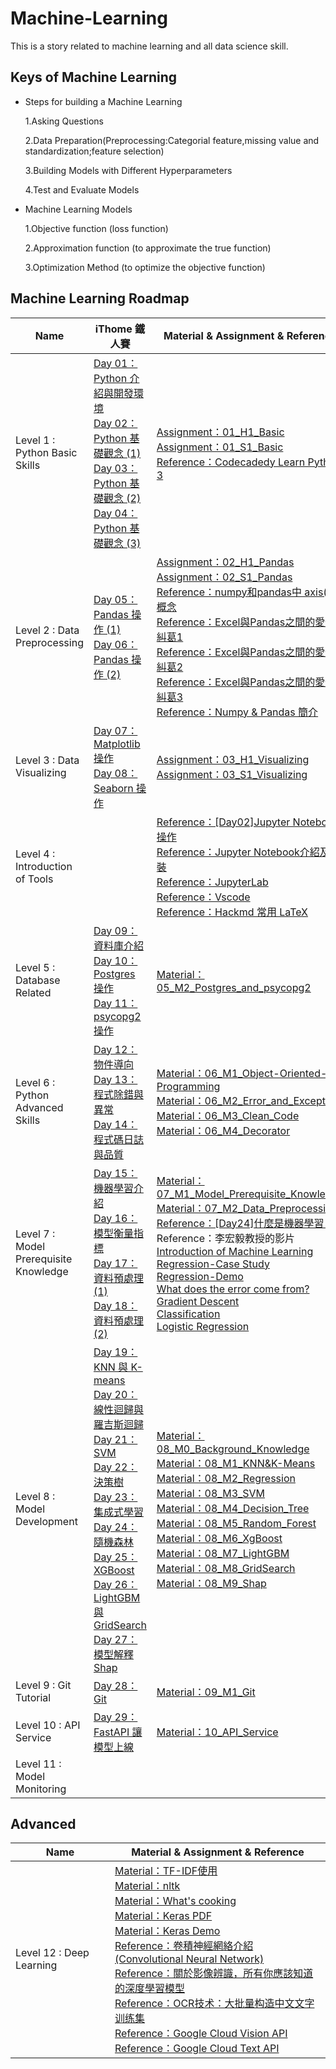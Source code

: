# Machine-Learning

This is a story related to machine learning and all data science skill.

## Keys of Machine Learning

- Steps for building a Machine Learning
  
  1.Asking Questions
  
  2.Data Preparation(Preprocessing:Categorial feature,missing value and standardization;feature selection)
  
  3.Building Models with Different Hyperparameters
  
  4.Test and Evaluate Models
  
- Machine Learning Models

  1.Objective function (loss function)
  
  2.Approximation function (to approximate the true function)
  
  3.Optimization Method (to optimize the objective function)

## Machine Learning Roadmap
| Name | iThome 鐵人賽  | Material & Assignment & Reference |
| -------- | -------- | -------- |
| Level 1 : Python Basic Skills | [Day 01：Python 介紹與開發環境](https://ithelp.ithome.com.tw/articles/10263453) <br> [Day 02：Python 基礎觀念 (1)](https://ithelp.ithome.com.tw/articles/10263455) <br> [Day 03：Python 基礎觀念 (2)](https://ithelp.ithome.com.tw/articles/10263576) <br> [Day 04：Python 基礎觀念 (3)](https://ithelp.ithome.com.tw/articles/10264161)| [Assignment：01_H1_Basic](https://github.com/erik1110/Data-Science/blob/master/01_Python_Basic_Skills/01_H1_Basic.ipynb) <br> [Assignment：01_S1_Basic](https://github.com/erik1110/Data-Science/blob/master/01_Python_Basic_Skills/01_S1_Basic.ipynb) <br> [Reference：Codecadedy Learn Python 3](https://www.codecademy.com/learn/learn-python-3)|
| Level 2 : Data Preprocessing | [Day 05：Pandas 操作 (1)](https://ithelp.ithome.com.tw/articles/10264165)<br>[Day 06：Pandas 操作 (2)](https://ithelp.ithome.com.tw/articles/10266719) | [Assignment：02_H1_Pandas](https://github.com/erik1110/Data-Science/blob/master/02_Data_Preprocessing/02_H1_Pandas.ipynb) <br> [Assignment：02_S1_Pandas](https://github.com/erik1110/Data-Science/blob/master/02_Data_Preprocessing/02_S1_Pandas.ipynb) <br> [Reference：numpy和pandas中 axis(軸)概念](http://changtw-blog.logdown.com/posts/895468-python-numpy-axis-concept-organize-notes)<br> [Reference：Excel與Pandas之間的愛恨糾葛1](http://bluewhale.cc/2017-04-06/use-python-for-data-analysis-like-excel-1.html)<br>[Reference：Excel與Pandas之間的愛恨糾葛2](http://bluewhale.cc/2017-04-14/use-python-for-data-analysis-like-excel-2.html)<br>[Reference：Excel與Pandas之間的愛恨糾葛3](http://bluewhale.cc/2017-04-21/use-python-for-data-analysis-like-excel-3.html)<br> [Reference：Numpy & Pandas 簡介](https://mofanpy.com/tutorials/data-manipulation/np-pd/)|
|Level 3 : Data Visualizing|[Day 07：Matplotlib 操作](https://ithelp.ithome.com.tw/articles/10267217)<br>[Day 08：Seaborn 操作](https://ithelp.ithome.com.tw/articles/10267221) | [Assignment：03_H1_Visualizing](https://github.com/erik1110/Data-Science/blob/master/03_Data_Visualizing/03_H1_Visualizing.ipynb) <br> [Assignment：03_S1_Visualizing](https://github.com/erik1110/Data-Science/blob/master/03_Data_Visualizing/03_S1_Visualizing.ipynb) |
|Level 4 : Introduction of Tools||[Reference：[Day02]Jupyter Notebook操作](https://ithelp.ithome.com.tw/articles/10192614)<br>[Reference：Jupyter Notebook介紹及安裝](https://medium.com/python4u/jupyter-notebook%E5%AE%8C%E6%95%B4%E4%BB%8B%E7%B4%B9%E5%8F%8A%E5%AE%89%E8%A3%9D%E8%AA%AA%E6%98%8E-b8fcadba15f)<br>[Reference：JupyterLab](https://experienceleague.adobe.com/docs/experience-platform/data-science-workspace/jupyterlab/overview.html?lang=zh-Hant)<br>[Reference：Vscode](https://walker-a.com/archives/6242)<br>[Reference：Hackmd 常用 LaTeX](https://hackmd.io/@CynthiaChuang/Basic-LaTeX-Commands)|
|Level 5 : Database Related|[Day 09：資料庫介紹](https://ithelp.ithome.com.tw/articles/10267242)<br>[Day 10：Postgres 操作](https://ithelp.ithome.com.tw/articles/10267223)<br>[Day 11：psycopg2 操作](https://ithelp.ithome.com.tw/articles/10268457)|[Material：05_M2_Postgres_and_psycopg2](https://github.com/erik1110/Data-Science/blob/master/05_Database_Related/05_M2_Postgres_and_psycopg2.ipynb)|
|Level 6 : Python Advanced Skills| [Day 12：物件導向](https://ithelp.ithome.com.tw/articles/10268459)<br>  [Day 13：程式除錯與異常](https://ithelp.ithome.com.tw/articles/10268460)<br>[Day 14：程式碼日誌與品質](https://ithelp.ithome.com.tw/articles/10268461)| [Material：06_M1_Object-Oriented-Programming](https://github.com/erik1110/Data-Science/blob/master/06_Python_Advanced_Skills/06_M1_Object-Oriented-Programming.ipynb)<br>[Material：06_M2_Error_and_Exception](https://github.com/erik1110/Data-Science/blob/master/06_Python_Advanced_Skills/06_M2_Error_and_Exception.ipynb)<br>[Material：06_M3_Clean_Code](https://github.com/erik1110/Data-Science/blob/master/06_Python_Advanced_Skills/06_M3_Clean_Code.ipynb)<br>[Material：06_M4_Decorator](https://github.com/erik1110/Data-Science/blob/master/06_Python_Advanced_Skills/06_M4_Decorator.ipynb)|
|Level 7 : Model Prerequisite Knowledge|[Day 15：機器學習介紹](https://ithelp.ithome.com.tw/articles/10267253)<br>[Day 16：模型衡量指標](https://ithelp.ithome.com.tw/articles/10268946)<br>[Day 17：資料預處理 (1)](https://ithelp.ithome.com.tw/articles/10272960)<br>[Day 18：資料預處理 (2)](https://ithelp.ithome.com.tw/articles/10272964)<br>|[Material：07_M1_Model_Prerequisite_Knowledge](https://github.com/erik1110/Data-Science/blob/master/07_Model_Prerequisite_Knowledge/07_M1_Model_Prerequisite_Knowledge.ipynb) <br>[Material：07_M2_Data_Preprocessing](https://github.com/erik1110/Data-Science/blob/master/07_Model_Prerequisite_Knowledge/07_M2_Data_Preprocessing.ipynb)<br>  [Reference：[Day24]什麼是機器學習？](https://ithelp.ithome.com.tw/articles/10196922)<br>Reference：李宏毅教授的影片<br>[Introduction of Machine Learning](https://www.youtube.com/watch?v=CXgbekl66jc&list=PLJV_el3uVTsPy9oCRY30oBPNLCo89yu49&ab_channel=Hung-yiLee)<br>[Regression-Case Study](https://www.youtube.com/watch?v=fegAeph9UaA&list=PLJV_el3uVTsPy9oCRY30oBPNLCo89yu49&index=3&ab_channel=Hung-yiLee)<br>[Regression-Demo](https://www.youtube.com/watch?v=1UqCjFQiiy0&list=PLJV_el3uVTsPy9oCRY30oBPNLCo89yu49&index=4&ab_channel=Hung-yiLee)<br>[What does the error come from?](https://www.youtube.com/watch?v=D_S6y0Jm6dQ&list=PLJV_el3uVTsPy9oCRY30oBPNLCo89yu49&index=5&ab_channel=Hung-yiLee)<br> [Gradient Descent](https://www.youtube.com/watch?v=yKKNr-QKz2Q&list=PLJV_el3uVTsPy9oCRY30oBPNLCo89yu49&index=6&ab_channel=Hung-yiLee)<br>[Classification](https://www.youtube.com/watch?v=fZAZUYEeIMg&list=PLJV_el3uVTsPy9oCRY30oBPNLCo89yu49&index=9&ab_channel=Hung-yiLee)<br>[Logistic Regression](https://www.youtube.com/watch?v=hSXFuypLukA&list=PLJV_el3uVTsPy9oCRY30oBPNLCo89yu49&index=10&ab_channel=Hung-yiLee)|
|Level 8 : Model Development|[Day 19：KNN 與 K-means](https://ithelp.ithome.com.tw/articles/10272966)<br>[Day 20：線性迴歸與羅吉斯迴歸](https://ithelp.ithome.com.tw/articles/10272968)<br>[Day 21：SVM](https://ithelp.ithome.com.tw/articles/10276068)<br>[Day 22：決策樹](https://ithelp.ithome.com.tw/articles/10276079)<br>[Day 23：集成式學習](https://ithelp.ithome.com.tw/articles/10276102)<br> [Day 24：隨機森林](https://ithelp.ithome.com.tw/articles/10276112)<br>[Day 25：XGBoost](https://ithelp.ithome.com.tw/articles/10276808)<br>[Day 26：LightGBM 與 GridSearch](https://ithelp.ithome.com.tw/articles/10276809)<br>[Day 27：模型解釋 Shap](https://ithelp.ithome.com.tw/articles/10276922)<br>|[Material：08_M0_Background_Knowledge](https://github.com/erik1110/Data-Science/blob/master/08_Model_Development/README.md)<br>[Material：08_M1_KNN&K-Means](https://github.com/erik1110/Data-Science/blob/master/08_Model_Development/08_M1_KNN%26K-Means.ipynb)<br>[Material：08_M2_Regression](https://github.com/erik1110/Data-Science/blob/master/08_Model_Development/08_M2_Regression.ipynb)<br>[Material：08_M3_SVM](https://github.com/erik1110/Data-Science/blob/master/08_Model_Development/08_M3_SVM.ipynb)<br>[Material：08_M4_Decision_Tree](https://github.com/erik1110/Data-Science/blob/master/08_Model_Development/08_M4_Decision_Tree.ipynb)<br>[Material：08_M5_Random_Forest](https://github.com/erik1110/Data-Science/blob/master/08_Model_Development/08_M5_Random_Forest.ipynb)<br>[Material：08_M6_XgBoost](https://github.com/erik1110/Data-Science/blob/master/08_Model_Development/08_M6_XgBoost.ipynb)<br>[Material：08_M7_LightGBM](https://github.com/erik1110/Data-Science/blob/master/08_Model_Development/08_M7_LightGBM.ipynb)<br>[Material：08_M8_GridSearch](https://github.com/erik1110/Data-Science/blob/master/08_Model_Development/08_M8_GridSearch.ipynb)<br>[Material：08_M9_Shap](https://github.com/erik1110/Data-Science/blob/master/08_Model_Development/08_M9_Shap.ipynb)|
|Level 9 : Git Tutorial|[Day 28：Git](https://ithelp.ithome.com.tw/articles/10277067)|[Material：09_M1_Git](https://github.com/erik1110/Data-Science/tree/master/09_Git_Tutorial) |
|Level 10 : API Service|[Day 29：FastAPI 讓模型上線](https://ithelp.ithome.com.tw/articles/10280096)| [Material：10_API_Service](https://github.com/erik1110/Data-Science/tree/master/10_API_Service)|
|Level 11 : Model Monitoring|||

## Advanced
| Name |  Material & Assignment & Reference |
| -------- | -------- |
| Level 12 : Deep Learning|[Material：TF-IDF使用](https://github.com/erik1110/Machine-Learning/blob/master/Natural%20Language%20Processing/TF%E2%80%93IDF%20Demo.ipynb)<br>[Material：nltk](https://github.com/erik1110/Machine-Learning/blob/master/Natural%20Language%20Processing/%E8%A9%9E%E6%80%A7%E9%82%84%E5%8E%9F%E5%B7%A5%E5%85%B7.ipynb)<br>[Material：What's cooking](https://github.com/erik1110/Machine-Learning/blob/master/Natural%20Language%20Processing/What's%20cooking-nltk.ipynb)<br>[Material：Keras PDF](https://github.com/erik1110/Machine-Learning/blob/master/Deep%20Learning/Keras/Keras%20%E5%85%A5%E9%96%80.pdf)<br>[Material：Keras Demo](https://github.com/erik1110/Machine-Learning/blob/master/Deep%20Learning/Keras/Keras%20v2.ipynb)<br>[Reference：卷積神經網絡介紹(Convolutional Neural Network)](https://medium.com/@yehjames/%E8%B3%87%E6%96%99%E5%88%86%E6%9E%90-%E6%A9%9F%E5%99%A8%E5%AD%B8%E7%BF%92-%E7%AC%AC5-1%E8%AC%9B-%E5%8D%B7%E7%A9%8D%E7%A5%9E%E7%B6%93%E7%B6%B2%E7%B5%A1%E4%BB%8B%E7%B4%B9-convolutional-neural-network-4f8249d65d4f)<br>[Reference：關於影像辨識，所有你應該知道的深度學習模型](https://medium.com/@syshen/%E7%89%A9%E9%AB%94%E5%81%B5%E6%B8%AC-object-detection-740096ec4540)<br>[Reference：OCR技术：大批量构造中文文字训练集](https://blog.csdn.net/meyh0x5vDTk48P2/article/details/79848753)<br>[Reference：Google Cloud Vision API](https://github.com/enakai00/jupyter_gcp/blob/master/Vision%20API%20Quick%20Tour.ipynb)<br>[Reference：Google Cloud Text API](https://blog.gtwang.org/programming/automation-of-google-ocr-using-python-tutorial/)|
 
